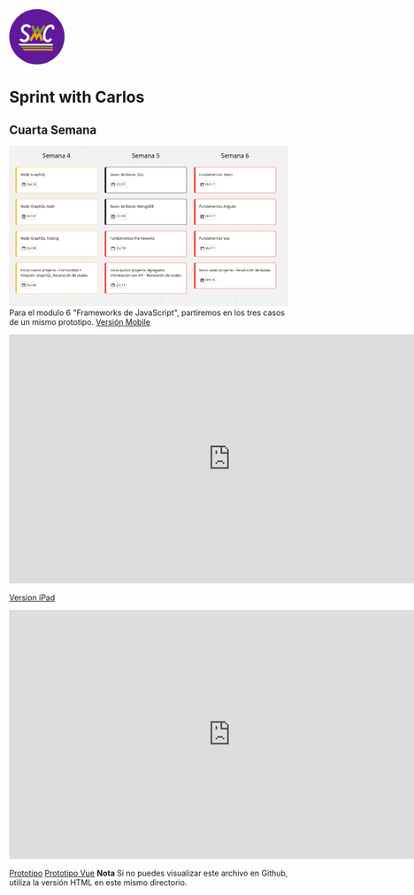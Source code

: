 
<img src="../img/swc.jpg" width="100" height="100" style="border-radius: 50%" />

# Sprint with Carlos

## Cuarta Semana
![base](/modulos/img/swc-fullstack-04.png)
Para el modulo 6 "Frameworks de JavaScript", partiremos en los tres casos de un mismo prototipo.
[Versión Mobile](https://www.figma.com/file/5GKrkEqTIAOIgYZZjpwUjT/blog?node-id=0%3A1)
<iframe style="border: none;" width="800" height="450" src="https://www.figma.com/embed?embed_host=share&url=https%3A%2F%2Fwww.figma.com%2Fproto%2F5GKrkEqTIAOIgYZZjpwUjT%2Fblog%3Fnode-id%3D1%253A340%26viewport%3D192%252C377%252C0.605482816696167%26scaling%3Dscale-down" allowfullscreen></iframe>

[Version iPad](https://www.figma.com/proto/5GKrkEqTIAOIgYZZjpwUjT/blog?node-id=57%3A28&viewport=-603%2C238%2C0.31085705757141113&scaling=contain)
<iframe style="border: none;" width="800" height="450" src="https://www.figma.com/embed?embed_host=share&url=https%3A%2F%2Fwww.figma.com%2Fproto%2F5GKrkEqTIAOIgYZZjpwUjT%2Fblog%3Fnode-id%3D57%253A28%26viewport%3D-603%252C238%252C0.31085705757141113%26scaling%3Dcontain" allowfullscreen></iframe>

[Prototipo](https://www.figma.com/proto/5GKrkEqTIAOIgYZZjpwUjT/blog?node-id=1%3A340&viewport=192%2C377%2C0.605482816696167&scaling=scale-down)
[Prototipo Vue](https://swc-demo-vue.now.sh/)
**Nota** Si no puedes visualizar este archivo en Github, utiliza la versión HTML en este mismo directorio.